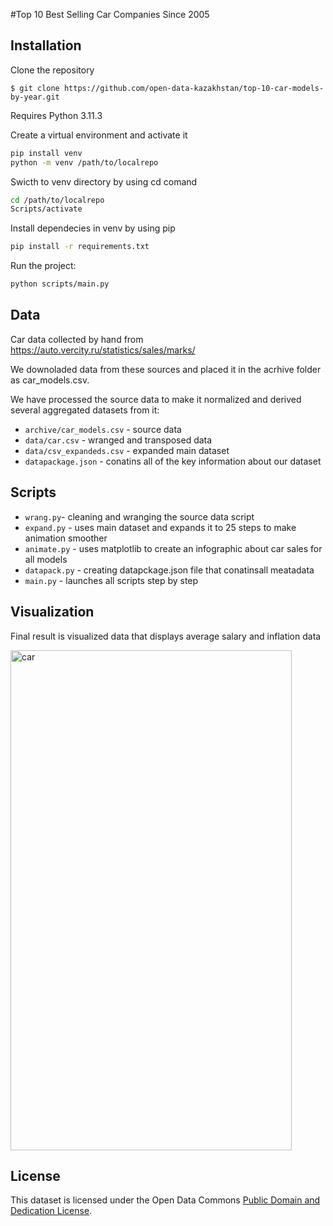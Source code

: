#Top 10 Best Selling Car Companies Since 2005


## Installation

Clone the repository
```shell
$ git clone https://github.com/open-data-kazakhstan/top-10-car-models-by-year.git
```

Requires Python 3.11.3 

Create a virtual environment and activate it 
```bash
pip install venv
python -m venv /path/to/localrepo
```

Swicth to venv directory by using cd comand
```bash
cd /path/to/localrepo
Scripts/activate
```

Install dependecies in venv by using pip
```bash
pip install -r requirements.txt
```

Run the project:
```bash
python scripts/main.py
```
## Data 

Car data collected by hand from https://auto.vercity.ru/statistics/sales/marks/

We downoladed data from these sources and placed it in the acrhive folder as car_models.csv.

We have processed the source data to make it normalized and derived  several aggregated datasets from it:

* `archive/car_models.csv` - sourсe data
* `data/car.csv` - wranged and transposed data
* `data/csv_expandeds.csv` - expanded main dataset
* `datapackage.json` - conatins all of the key information about our dataset

## Scripts

* `wrang.py`- cleaning and wranging the source data script
* `expand.py` - uses main dataset and expands it to 25 steps to make animation smoother
* `animate.py` - uses matplotlib to create an infographic about car sales for all models
* `datapack.py` - creating datapckage.json file that conatinsall meatadata
* `main.py` - launches all scripts step by step

## Visualization

Final result is visualized data that displays average salary and inflation data


<img src="car.gif" alt="car" width="450" height="800">

## License

This dataset is licensed under the Open Data Commons [Public Domain and Dedication License][pddl].

[pddl]: https://www.opendatacommons.org/licenses/pddl/1-0/